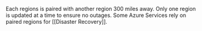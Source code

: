 Each regions is paired with another region 300 miles away. Only one region is updated at a time to ensure no outages. Some Azure Services rely on paired regions for [[Disaster Recovery]].